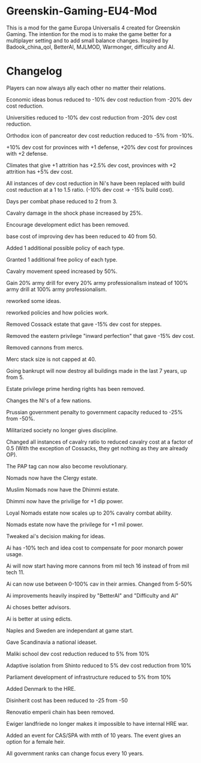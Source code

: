 # Greenskin-Gaming-EU4-Mod

This is a mod for the game Europa Universalis 4 created for Greenskin Gaming.
The intention for the mod is to make the game better for a multiplayer setting and to add small balance changes.
Inspired by Badook_china_qol, BetterAI, MJLMOD, Warmonger, difficulty and AI.

# Changelog

Players can now always ally each other no matter their relations.

Economic ideas bonus reduced to -10% dev cost reduction from -20% dev cost reduction.

Universities reduced to -10% dev cost reduction from -20% dev cost reduction.

Orthodox icon of pancreator dev cost reduction reduced to -5% from -10%.

+10% dev cost for provinces with +1 defense, +20% dev cost for provinces with +2 defense.

Climates that give +1 attrition has +2.5% dev cost, provinces with +2 attrition has +5% dev cost.

All instances of dev cost reduction in Ni's have been replaced with build cost reduction at a 1 to 1.5 ratio. (-10% dev cost -> -15% build cost).

Days per combat phase reduced to 2 from 3.

Cavalry damage in the shock phase increased by 25%.

Encourage development edict has been removed.

base cost of improving dev has been reduced to 40 from 50.

Added 1 additional possible policy of each type.

Granted 1 additional free policy of each type.

Cavalry movement speed increased by 50%.

Gain 20% army drill for every 20% army professionalism instead of 100% army drill at 100% army professionalism.

reworked some ideas.

reworked policies and how policies work.

Removed Cossack estate that gave -15% dev cost for steppes.

Removed the eastern privilege "inward perfection" that gave -15% dev cost.

Removed cannons from mercs.

Merc stack size is not capped at 40.

Going bankrupt will now destroy all buildings made in the last 7 years, up from 5.

Estate privilege prime herding rights has been removed.

Changes the NI's of a few nations.

Prussian government penalty to government capacity reduced to -25% from -50%.

Militarized society no longer gives discipline.

Changed all instances of cavalry ratio to reduced cavalry cost at a factor of 0.5 (With the exception of Cossacks, they get nothing as they are already OP).

The PAP tag can now also become revolutionary.

Nomads now have the Clergy estate.

Muslim Nomads now have the Dhimmi estate.

Dhimmi now have the privilige for +1 dip power.

Loyal Nomads estate now scales up to 20% cavalry combat ability.

Nomads estate now have the privilege for +1 mil power.

Tweaked ai's decision making for ideas.

Ai has -10% tech and idea cost to compensate for poor monarch power usage.

Ai will now start having more cannons from mil tech 16 instead of from mil tech 11.

Ai can now use between 0-100% cav in their armies. Changed from 5-50%

Ai improvements heavily inspired by "BetterAI" and "Difficulty and AI"

Ai choses better advisors.

Ai is better at using edicts.

Naples and Sweden are independant at game start.

Gave Scandinavia a national ideaset.

Maliki school dev cost reduction reduced to 5% from 10%

Adaptive isolation from Shinto reduced to 5% dev cost reduction from 10%

Parliament development of infrastructure reduced to 5% from 10%

Added Denmark to the HRE.

Disinherit cost has been reduced to -25 from -50

Renovatio emperii chain has been removed.

Ewiger landfriede no longer makes it impossible to have internal HRE war.

Added an event for CAS/SPA with mtth of 10 years. The event gives an option for a female heir.

All government ranks can change focus every 10 years.